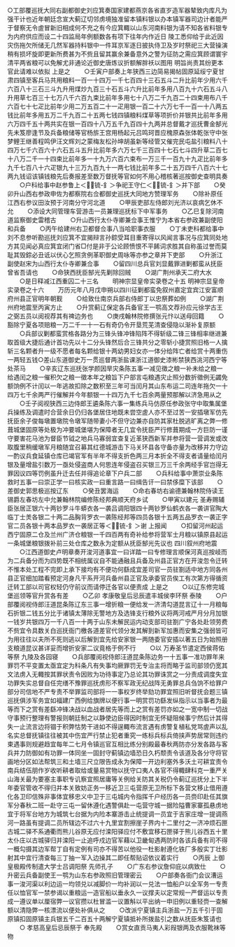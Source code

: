 <!-- { "loadSidebar": true } -->
○工部覆巡抚大同右副都御史刘应箕奏国家建都燕京各省直岁造军器辇致内库凡为强干计也近年朝廷念宣大蓟辽切邻虏境独准留本镇料银以办本镇军器司边计者能严于督察无令虗冒新旧相成何不充之有今应箕輙以山东河南料银为请不知各省料银专为内府供应而设二十四监局年例额数各有项下往年内作近日  陵工悉仰给于此近因灾伤拖欠所储无几然军器持料银中一件耳京军逐日披执侍卫及岁时祭祀三大营操演稍有损坏旋即更新所费甚为不赀且留其赢余兼备意外之警为征防之需应箕顾谓寰宇清平两省粮可以免解尤非通论近御史唐炼议折额解胖袄以图用  明旨尚责其纷更本官此请难以依拟  上是之
　　○壬寅户部奏上年狭西三边简易揭帖固原延绥宁夏甘肃四镇至客兵马共用粮料一百一十四万一千七百四十三石五斗二升比前年少用六千六百八十三石三斗九升用煤炒九百三十石五斗六升比前年多用八百九十六石五斗八升用草七百三十七万八千六百九束比前年多用七十八万二千九百二十四束用布八千六百七十七疋比前年少用二万五百二十一疋用银一百二十六万七千一百一十八两五钱比前年多用五万二千九百二十五两七钱四镇粮料煤草等项折价并银共比前年多用六万四千五十两共实在银一百四十八万五千九百四十九两并总督戴才巡抚曹金郜光先未笈廖逢节及兵备粮储等官杨旂王宫用杨起元吕鸣珂晋应槐原森张体乾张守中张梦鲤王继善程鸣伊汪文辉刘之蒙梅友松孙坤胡虽新等经管又催完民屯盐引粮料八十四万七千六百六十六石五斗五升比前年多六万七千三百四十七石七斗四升草二百七十八万二千一十四束比前年多一十九万六百六束布一万三千一百九十九疋比前年多九千七百八十六疋银九十三万九百九十一两七钱比前年多二十五万四千八百六十七两九钱诏该镇钱粮先后奏报差至数万督抚等官如何不用心稽核著巡按御史查明具奏
　　○户科给事中赵参鲁上＜锍-釒＞争祀王守仁＜锍-釒＞并下部
　　○癸卯升山西右参政申佐为都察院右佥都御史巡抚大同地方赞理军务
　　○除补原任江西右参议田汝预于河南分守河北道
　　○甲辰吏部左侍郎刘光济以哀病乞休不允
　　○添设大同管理车营游击一员兼理巡抚标下中军事务
　　○乙巳复除河南道监察御史雷稽古
　　○升山西行太仆寺卿兼佥事王惟宁为本省右参政兼副使阳和兵备
　　○丙午给建州右卫都督佥事八当哈职事衣服
　　○丁未吏科都给事中刘不息参听勘巡抚刘应箕不宜揭辩言孙錝受耳目重寄得以风闻言事况与应箕同处地方其见闻必真应箕宜闭门省□付是非于公论顾愤恨不平餙词求胜其自称虽过誉而莫耻其毁錝必丑诋以伏心乞照贪例革职御史周咏等亦参之章并下吏部
　　○升浙江副使赵宋为山西行太仆寺卿兼佥事
　　○留四川总兵官刘显戴罪进剿都蛮从抚臣曾省吾请也
　　○命狭西抚臣郜光先剿除回贼
　　○湖广荆州承天二府大水
　　○是日释减江西重囚二十三名
　　明神宗显皇帝实录卷之十五
明神宗显皇帝实录卷之十六
　　万历元年八月戊申朔以四川征剿都蛮免叙州嘉定宜宾江安富顺府州县正官明年朝觐
　　○给致仕南京兵部右侍郎丁以忠祭葬如例
　　○湖广荆州府地震至丙寅方止
　　○升赏蓟辽保定各兵备官王一鹗高文荐孙应元徐学古王之弼五员以阅视荐其有禆边务也
　　○庚戌翰林院修撰张元忭以送母回籍
　　○豁除宁夏各项赔粮一万二千一十一石有奇仍令开垦荒芜清查侵隐以渐补复原额
　　○兵部议剿都蛮赏格各路分为三锋头锋冲锋陷阵不得斩级二锋三锋相率继进兼取首级大捷后通计首功先以十二分头锋然后合三锋共分之零斩小捷赏照旧格一人擒斩三名颗者升一级不愿者每名颗给银十两幼男妇女亦一体分给阵亡者给赏十两重伤一两轻五钱○差山东道御史万一贯巡督两浙盐课浙江道御史漆彬禁狭西洮河西宁等处茶马
　　○辛亥辽东巡抚张学颜因旱灾条陈五事一减见徵之粮一补未给之粮一给遇闰之粮一催积欠之粮一徵本年之粮旨下户部言屯粮遇灾止照分数折徵例无蠲免额饷例不计闰以一年逃故扣除之数积至三年可当闰月其山东布运二司连年拖欠一十四万七千余两严行催解并今年额银一十四万九千七百余两量预那解以济急用从之
　　○壬子阅视狭西三边侍郎王遴条陈六事一集练兵马仿原任参政张守中取集属堡兵操练及调遣时合营余日仍归各堡居住地既未尝空虗人亦不至过苦一安插墩军仿先抚臣余子俊每墩置墩院令墩军随带妻小不但守边兼亦自防其家杜脱逃旷离之弊一修葺城堡固原等处极为冲要城堡堪为保障者无几宜令抚臣严行修葺期成一方巨防一谨守要害花马池为督臣节钺之地兵马寡弱宜查复近革狭西新军并参将营一营调发或改取腹里稍缓墩军月粮随宜召募其红德城游击下马关环县各守备亦量为改移并力守边一酌议兵食延镇仓库已竭官军有半年不得支折色两三月本折全不得支者请量给闰月银及量增盐引数万一亟处侵盗商人何思连年侵盗召买银三万三千余两经手官岂得无罪因议四等罚例虽升迁去任并得追论章下户兵二部
　　○兵科给事中萧崇业条陈救时五事一曰崇正学一曰核实政一曰重言路一曰缉告讦一曰禁侈糜下该部
　　○差御史郭思极巡按辽东
　　○癸丑罢海运
　　○命右春坊右谕德兼翰林院侍读王锡爵左春坊左中允兼翰林院编修陈经邦典顺天府乡试
　　○甲寅以建元  圣寿赐辅臣张居正银六十两钞罗斗牛蟒衣各一袭吕调阳银四十两钞罗仙鹤衣各一袭讲官陶大临丁士羙各银二十两二品胸背罗衣一袭陈经邦等四员各银十五两五品罗衣一袭正字官二员各银十两本品罗衣一袭居正等＜锍-釒＞谢  上报闻
　　○扣留河州起运西宁固原二仓及兰州广济仓粮银一千四百两有奇补给参将营军士月粮以镇原县起运一条城堡粮银拨补前三处仓库之数永为定额从抚臣郜光先议也  四川叙州府地震
　　○江西道御史卢明章奏开浚河道事宜一曰详踏一曰专修理言顺保河真巡按岐而为二兵备分而为四势既不相统属议自不能通融且兵备及州县正官方在开浚忽令迁转不惟本处工程不完即上承下接均有不便功何繇成宜差司官一员驻劄适中地方同各州县正官细加踏看预定河身凡干系开河兵备州县正官及承委官员俟工有次第方得循资迁转工部以司官权轻仍守前议而请停迁各官以便责成  上是之
　　○以辽东修完城堡巡领等官升赏各有差
　　○乙卯  孝康敬皇后忌辰遣丰城侯李环祭  泰陵
　　○户部覆阅视侍郎汪道昆条陈辽东三事一增折粮一便给发一济清勾道昆言辽十一月粮每石折银二钱五分比于诸镇太薄除无警地方及选锋支行粮外议将两河戒严月分月加银一钱岁共银四万一千八百一十两于山东未解民运内动支部司驻劄广宁各处赴领劳费不赀宜令具数关白巡抚衙门檄各道差官代领分发其解到新军加惠而安集之强弱皆可为用往往以夫所不死则逃以后解到宜先给安家银一两随委官安插以著五日为始照册支粮道昆议甚详妥而增折安家二议竟格于例不行
　　○以  万寿圣节遣定西侯蒋佑等祭  九陵及各园寝
　　○兵部覆阅视侍郎汪道昆条陈边务一十五事一准功罪年来罪罚不平变置太亟宜定为科条凡有失事均厥罪罚无专治主将而略于监司部领仍宽其文法虏入无輙按其罪状责令因败为功待事定乃总论其功罪诛赏之一分责成调度失宜功罪失实总督自任完缮不豫罪巡抚虏形不察军政无纪战阵无勇罪总兵刍饷不给罪户部分司信地不严专责不举罪监司部将一一事权岁终举劾功罪宜照旧听督抚会题三镇巡抚俱涉军务宜如福建广西例给旗牌以便行事一明赏罚功繇发纵指示以当事者为最等而下之赏有差繇冲锋决战以血战者居先等而上之赏有差罚亦如之一宽中制一切战守事预行整理有警报则朝廷制之以静使边臣得因时制宜无怀疑阻候事宁然后计其得失一止流言边将锢于积弊怙势干进如不得逞輙布流言遇有虏警复植私党骂虗声以乱名实总督抚镇往往被其中伤宜严行禁止犯者重究一练标兵标兵倚挟声势居常则违约束遇事则规避趋宜每年二七月令镇巡官互相比练分别殿最春秋两防亦分发各路与客兵并力防御如有功罪一体同坐一固封守蓟镇边墙恐日久朽颓责令该道及各分守将官画地分区如法帮筑三和土墙三尺立限告成永为保障一开边利塞外多沃土可耕宜责令南兵结伍朋作岁收听耕者取给或量易赏物以抚守口夷人各官不得輙肆科克一重严关山海关最为要塞主事职专讥察宜照居庸等关例给关防其关税仍令蓟辽巡抚分上下半年委官管收不得归并本关致妨正务一移近卫三屯营原无卫所标下各营文移止借用遵化各卫印信殊非事体宜移忠义中卫于三屯城内令指挥千户经历各一员赍印赴任其旗军分春秋二班一赴守三屯一留休遵化遇警俱赴一屯营守城一据险隘曹家寨孤悬虏地宜于将军台地方为城筑七台据为内险本寨游击止统提调一员宜于吉家庄增一提调燕河一路虽有提调二员所辖边不过六十九里宜割擦崖子界内十二里付之一济冲烦石匣古城二驿不系通衢而熊儿谷原无应付滦阳驿应付不敷宜移石匣驿于熊儿谷西五十里太仆庄以古城驿归并滦阳一止追呼戍边官军藉以卫畿甸遇两防时各该兵备有司不得一概勾摄其边军帮丁自有定例有司亦不得苦以他役一杜影射遵化铁厂多殷实丁壮影射其中宜行清查每三丁抽一军入边操其二即任帮贴诏依议着实行
　　○丙辰  上御皇极殿传制遣大学士吕调阳祭  先师孔子
　　○广东右参议詹仰庇以病致仕
　　○升密云兵备副使王一鹗为山东右参政照旧管理密云
　　○户部奏各衙门会议漕运事一浚河渠以利边运一均领兑以减脚价一均补润以一兑法一恤船户以全军务一专责任以恤官军一禁参谒以重粮运一造官船以垂永久一议撑夫以定常规一严督运以专责成一遵议单以厘宿弊一议官攒以杜冒滥一议置斛以平出纳一申旧例以重轻赍一查解额以清隐弊一核漂流以便处补俱从之
　　○改派宁夏镇主兵浙盐一万五千引于固原镇扣固原镇主兵银五千二百五十两解宁夏镇抵补所拨盐引之数从抚臣朱笈请也
　　○  孝慈高皇后忌辰祭于  奉先殿
　　○赏女直贡马夷人彩叚银两及衣服靴袜等物
